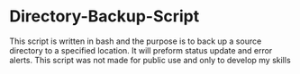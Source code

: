 # Directory-Backup-Script
This script is written in bash and the purpose is to back up a source directory to a specified location. It will preform status update and error alerts. This script was not made for public use and only to develop my skills 
